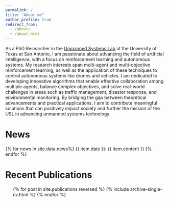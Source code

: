 ```yaml
---
permalink: /
title: "About me"
author_profile: true
redirect_from: 
  - /about/
  - /about.html
---
```


As a PhD Researcher in the [Unmanned Systems Lab](https://utsausl.wixsite.com/utsausl) at the University of Texas at San Antonio, I am passionate about advancing the field of artificial intelligence, with a focus on reinforcement learning and autonomous systems. My research interests span multi-agent and multi-objective reinforcement learning, as well as the application of these techniques to control autonomous systems like drones and vehicles. I am dedicated to developing innovative algorithms that enable effective collaboration among multiple agents, balance complex objectives, and solve real-world challenges in areas such as traffic management, disaster response, and environmental monitoring. By bridging the gap between theoretical advancements and practical applications, I aim to contribute meaningful solutions that can positively impact society and further the mission of the USL in advancing unmanned systems technology.

News
======
{% for news in site.data.news%}
  {{ item.date }}: {{ item.content }}
{% endfor %}
<!-- ======
<ul>{% for post in site.news limit:3 %}
 {% include archive-single.html %}
{% endfor %}</ul> -->

Recent Publications
======
<ul>{% for post in site.publications reversed %}
  {% include archive-single-cv.html %}
{% endfor %}</ul>